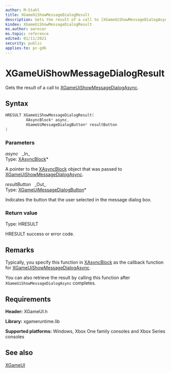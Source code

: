```yaml
---
author: M-Stahl
title: XGameUiShowMessageDialogResult
description: Gets the result of a call to [XGameUiShowMessageDialogAsync](xgameuishowmessagedialogasync.md).
kindex: XGameUiShowMessageDialogResult
ms.author: aarocar
ms.topic: reference
edited: 01/11/2021
security: public
applies-to: pc-gdk
---
```


# XGameUiShowMessageDialogResult  

Gets the result of a call to [XGameUiShowMessageDialogAsync](xgameuishowmessagedialogasync.md).  

<a id="syntaxSection"></a>

## Syntax  

```cpp
HRESULT XGameUiShowMessageDialogResult(  
         XAsyncBlock* async,  
         XGameUiMessageDialogButton* resultButton  
)  
```  

<a id="parametersSection"></a>

### Parameters  

*async* &nbsp;&nbsp;\_In\_  
Type: [XAsyncBlock](../../xasync/structs/xasyncblock.md)\*  

A pointer to the [XAsyncBlock](../../xasync/structs/xasyncblock.md) object that was passed to [XGameUiShowMessageDialogAsync](xgameuishowmessagedialogasync.md).  

*resultButton* &nbsp;&nbsp;\_Out\_  
Type: [XGameUiMessageDialogButton](../enums/xgameuimessagedialogbutton.md)\*  

Indicates the button that the user selected in the message dialog box.  

<a id="retvalSection"></a>

### Return value  

Type: HRESULT  

HRESULT success or error code.  

<a id="remarksSection"></a>

## Remarks  

Typically, you specify this function in [XAsyncBlock](../../xasync/structs/xasyncblock.md) as the callback function for [XGameUiShowMessageDialogAsync](xgameuishowmessagedialogasync.md).  

You can also retrieve the result by calling this function after `XGameUiShowMessageDialogAsync` completes.  

<a id="requirementsSection"></a>

## Requirements  

**Header:** XGameUI.h  

**Library:** xgameruntime.lib  

**Supported platforms:** Windows, Xbox One family consoles and Xbox Series consoles  

<a id="seealsoSection"></a>

## See also  

[XGameUI](../xgameui_members.md)  
  